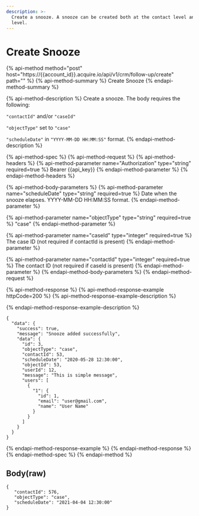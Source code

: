 ```yaml
---
description: >-
  Create a snooze. A snooze can be created both at the contact level and case
  level.
---
```


# Create Snooze

{% api-method method="post" host="https://{{account\_id}}.acquire.io/api/v1/crm/follow-up/create" path="" %}
{% api-method-summary %}
Create Snooze
{% endapi-method-summary %}

{% api-method-description %}
Create a snooze. The body requires the following:   
  
`"contactId"` and/or `"caseId"`    
  
 `"objectType"` set to `"case"`    
  
`"scheduleDate"`  in `"YYYY-MM-DD HH:MM:SS"` format.
{% endapi-method-description %}

{% api-method-spec %}
{% api-method-request %}
{% api-method-headers %}
{% api-method-parameter name="Authorization" type="string" required=true %}
Bearer {{api\_key}}
{% endapi-method-parameter %}
{% endapi-method-headers %}

{% api-method-body-parameters %}
{% api-method-parameter name="scheduleDate" type="string" required=true %}
Date when the snooze elapses. YYYY-MM-DD HH:MM:SS format. 
{% endapi-method-parameter %}

{% api-method-parameter name="objectType" type="string" required=true %}
"case"
{% endapi-method-parameter %}

{% api-method-parameter name="caseId" type="integer" required=true %}
The case ID \(not required if contactId is present\)
{% endapi-method-parameter %}

{% api-method-parameter name="contactId" type="integer" required=true %}
The contact ID \(not required if caseId is present\)
{% endapi-method-parameter %}
{% endapi-method-body-parameters %}
{% endapi-method-request %}

{% api-method-response %}
{% api-method-response-example httpCode=200 %}
{% api-method-response-example-description %}

{% endapi-method-response-example-description %}

```
{
  "data": {
    "success": true,
    "message": "Snooze added successfully",
    "data": {
      "id": 3,
      "objectType": "case",
      "contactId": 53,
      "scheduleDate": "2020-05-28 12:30:00",
      "objectId": 53,
      "userId": 12,
      "message": "This is simple message",
      "users": [
        {
          "1": {
            "id": 1,
            "email": "user@gmail.com",
            "name": "User Name"
          }
        }
      ]
    }
  }
}
```
{% endapi-method-response-example %}
{% endapi-method-response %}
{% endapi-method-spec %}
{% endapi-method %}

## Body\(raw\)

```text
{
   "contactId": 576,
   "objectType": "case", 
   "scheduleDate": "2021-04-04 12:30:00"
}
```

